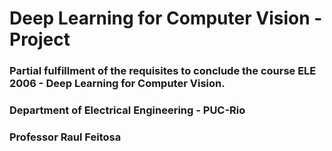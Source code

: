 # Deep Learning for Computer Vision - Project

### Partial fulfillment of the requisites to conclude the course ELE 2006 - Deep Learning for Computer Vision.
### Department of Electrical Engineering - PUC-Rio
### Professor Raul Feitosa

